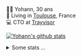<p>
  👨🏻 <bold>Yohann</bold>, 30 ans<br/>
  💼 Living in <a href="https://www.google.com/maps?q=toulouse">Toulouse</a>, France<br/>
  💻 CTO at <a href="https://trayvisor.com/">Trayvisor</a><br/>
</p>

<a href="https://github.com/anuraghazra/github-readme-stats"><img align="center" src="https://github-readme-stats-dviw-8taegaswk-yohann84ls-projects.vercel.app//api?username=yohann84L&show_icons=true&include_all_commits=true" alt="Yohann's github stats" /> </a>


<details>
  <summary>Some stats ...</summary><br/>
  

<!--START_SECTION:waka-->
![Code Time](http://img.shields.io/badge/Code%20Time-1%2C343%20hrs%206%20mins-blue)

![Profile Views](http://img.shields.io/badge/Profile%20Views-0-blue)

**🐱 My GitHub Data** 

> 📦 441.0 kB Used in GitHub's Storage 
 > 
> 🚫 Not Opted to Hire
 > 
> 📜 26 Public Repositories 
 > 
> 🔑 21 Private Repositories 
 > 
**I'm an Early 🐤** 

```text
🌞 Morning                34523 commits       ███████░░░░░░░░░░░░░░░░░░   29.37 % 
🌆 Daytime                68276 commits       ███████████████░░░░░░░░░░   58.09 % 
🌃 Evening                14572 commits       ███░░░░░░░░░░░░░░░░░░░░░░   12.40 % 
🌙 Night                  169 commits         ░░░░░░░░░░░░░░░░░░░░░░░░░   00.14 % 
```
📅 **I'm Most Productive on Wednesday** 

```text
Monday                   22726 commits       █████░░░░░░░░░░░░░░░░░░░░   19.33 % 
Tuesday                  22080 commits       █████░░░░░░░░░░░░░░░░░░░░   18.79 % 
Wednesday                23710 commits       █████░░░░░░░░░░░░░░░░░░░░   20.17 % 
Thursday                 23668 commits       █████░░░░░░░░░░░░░░░░░░░░   20.14 % 
Friday                   23200 commits       █████░░░░░░░░░░░░░░░░░░░░   19.74 % 
Saturday                 863 commits         ░░░░░░░░░░░░░░░░░░░░░░░░░   00.73 % 
Sunday                   1293 commits        ░░░░░░░░░░░░░░░░░░░░░░░░░   01.10 % 
```


📊 **This Week I Spent My Time On** 

```text
🕑︎ Time Zone: Europe/Paris

💬 Programming Languages: 
Image (svg)              40 mins             █████████████████████████   100.00 % 

🔥 Editors: 
Zed                      40 mins             █████████████████████████   100.00 % 

💻 Operating System: 
Mac                      40 mins             █████████████████████████   100.00 % 
```

**I Mostly Code in Python** 

```text
Python                   27 repos            ██████████████░░░░░░░░░░░   55.10 % 
Jupyter Notebook         4 repos             ██░░░░░░░░░░░░░░░░░░░░░░░   08.16 % 
JavaScript               3 repos             ██░░░░░░░░░░░░░░░░░░░░░░░   06.12 % 
HTML                     2 repos             █░░░░░░░░░░░░░░░░░░░░░░░░   04.08 % 
Shell                    1 repo              █░░░░░░░░░░░░░░░░░░░░░░░░   02.04 % 
```




 Last Updated on 05/09/2025 00:44:11 UTC
<!--END_SECTION:waka-->
